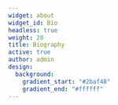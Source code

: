 ```yaml
---
widget: about
widget_id: Bio
headless: true
weight: 20
title: Biography
active: true
author: admin
design:
  background:
    gradient_start: "#2baf48"
    gradient_end: "#ffffff"
---
```

